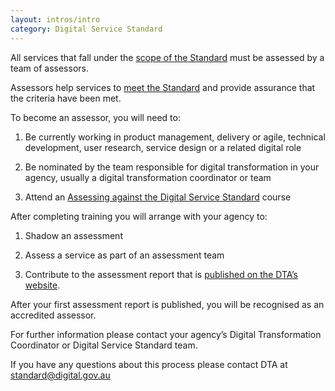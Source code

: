 ```yaml
---
layout: intros/intro
category: Digital Service Standard
---
```

All services that fall under the [scope of the Standard](/digital-service-standard/scope-standard/) must be assessed by a team of assessors.

Assessors help services to [meet the Standard](/digital-service-standard/meeting-standard/) and provide assurance that the criteria have been met.

To become an assessor, you will need to:

1. Be currently working in product management, delivery or agile, technical development, user research, service design or a related digital role

2. Be nominated by the team responsible for digital transformation in your agency, usually a digital transformation coordinator or team

3. Attend an [Assessing against the Digital Service Standard](https://www.dta.gov.au/standard/training/) course

After completing training you will arrange with your agency to:

1. Shadow an assessment

2. Assess a service as part of an assessment team

3. Contribute to the assessment report that is [published on the DTA’s website](https://www.dta.gov.au/standard/assessments/).

After your first assessment report is published, you will be recognised as an accredited assessor.

For further information please contact your agency’s Digital Transformation Coordinator or Digital Service Standard team.

If you have any questions about this process please contact DTA at <standard@digital.gov.au>